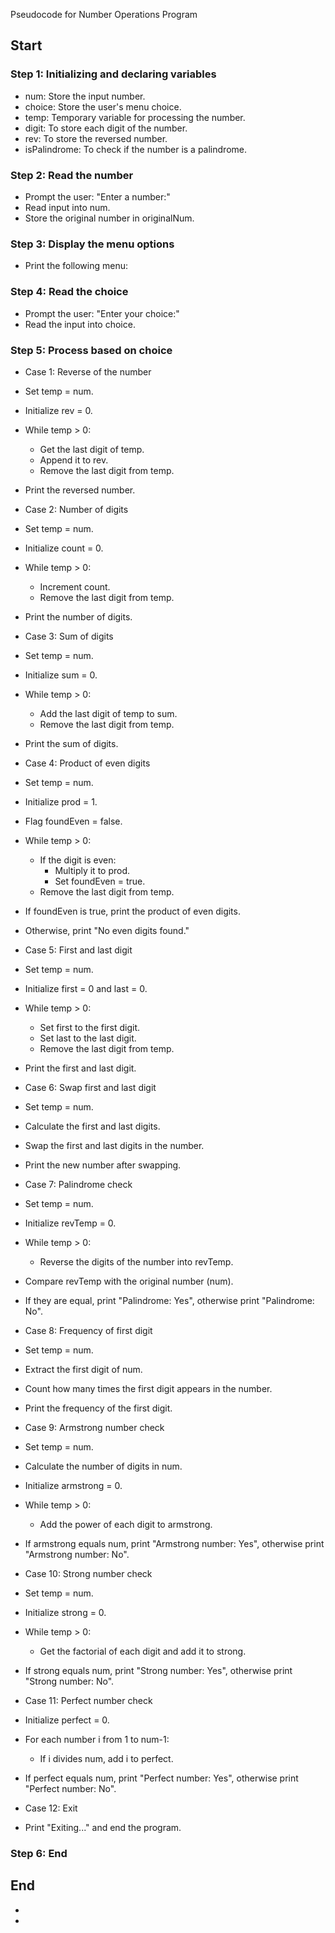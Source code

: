 Pseudocode for Number Operations Program

## Start

### Step 1: Initializing and declaring variables
- num: Store the input number.
- choice: Store the user's menu choice.
- temp: Temporary variable for processing the number.
- digit: To store each digit of the number.
- rev: To store the reversed number.
- isPalindrome: To check if the number is a palindrome.

### Step 2: Read the number
- Prompt the user: "Enter a number:"
- Read input into num.
- Store the original number in originalNum.

### Step 3: Display the menu options
- Print the following menu:
### Step 4: Read the choice
- Prompt the user: "Enter your choice:"
- Read the input into choice.

### Step 5: Process based on choice
- Case 1: Reverse of the number
- Set temp = num.
- Initialize rev = 0.
- While temp > 0:
  - Get the last digit of temp.
  - Append it to rev.
  - Remove the last digit from temp.
- Print the reversed number.

- Case 2: Number of digits
- Set temp = num.
- Initialize count = 0.
- While temp > 0:
  - Increment count.
  - Remove the last digit from temp.
- Print the number of digits.

- Case 3: Sum of digits
- Set temp = num.
- Initialize sum = 0.
- While temp > 0:
  - Add the last digit of temp to sum.
  - Remove the last digit from temp.
- Print the sum of digits.

- Case 4: Product of even digits
- Set temp = num.
- Initialize prod = 1.
- Flag foundEven = false.
- While temp > 0:
  - If the digit is even:
    - Multiply it to prod.
    - Set foundEven = true.
  - Remove the last digit from temp.
- If foundEven is true, print the product of even digits.
- Otherwise, print "No even digits found."

- Case 5: First and last digit
- Set temp = num.
- Initialize first = 0 and last = 0.
- While temp > 0:
  - Set first to the first digit.
  - Set last to the last digit.
  - Remove the last digit from temp.
- Print the first and last digit.

- Case 6: Swap first and last digit
- Set temp = num.
- Calculate the first and last digits.
- Swap the first and last digits in the number.
- Print the new number after swapping.

- Case 7: Palindrome check
- Set temp = num.
- Initialize revTemp = 0.
- While temp > 0:
  - Reverse the digits of the number into revTemp.
- Compare revTemp with the original number (num).
- If they are equal, print "Palindrome: Yes", otherwise print "Palindrome: No".

- Case 8: Frequency of first digit
- Set temp = num.
- Extract the first digit of num.
- Count how many times the first digit appears in the number.
- Print the frequency of the first digit.

- Case 9: Armstrong number check
- Set temp = num.
- Calculate the number of digits in num.
- Initialize armstrong = 0.
- While temp > 0:
  - Add the power of each digit to armstrong.
- If armstrong equals num, print "Armstrong number: Yes", otherwise print "Armstrong number: No".

- Case 10: Strong number check
- Set temp = num.
- Initialize strong = 0.
- While temp > 0:
  - Get the factorial of each digit and add it to strong.
- If strong equals num, print "Strong number: Yes", otherwise print "Strong number: No".

- Case 11: Perfect number check
- Initialize perfect = 0.
- For each number i from 1 to num-1:
  - If i divides num, add i to perfect.
- If perfect equals num, print "Perfect number: Yes", otherwise print "Perfect number: No".

- Case 12: Exit
- Print "Exiting..." and end the program.

### Step 6: End

## End
- 
- 
